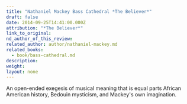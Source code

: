 ```yaml
---
title: "Nathaniel Mackey Bass Cathedral *The Believer*"
draft: false
date: 2014-09-25T14:41:00.000Z
attribution: "*The Believer*"
link_to_original:
nd_author_of_this_review:
related_author: author/nathaniel-mackey.md
related_books:
  - book/bass-cathedral.md
description:
weight:
layout: none
---
```

An open-ended exegesis of musical meaning that is equal parts African American history, Bedouin mysticism, and Mackey's own imagination.

